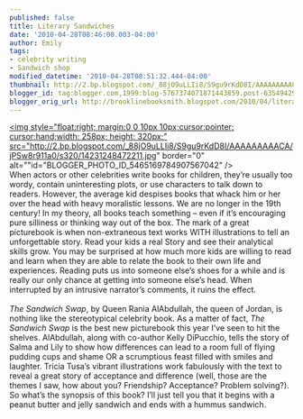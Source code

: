 ```yaml
---
published: false
title: Literary Sandwiches
date: '2010-04-28T08:46:00.003-04:00'
author: Emily
tags:
- celebrity writing
- Sandwich shop
modified_datetime: '2010-04-28T08:51:32.444-04:00'
thumbnail: http://2.bp.blogspot.com/_88jO9uLLIi8/S9gu9rKdD8I/AAAAAAAAACA/jPSw8r911a0/s72-c/14231248472211.jpg
blogger_id: tag:blogger.com,1999:blog-5767374071871443859.post-6354942998493669766
blogger_orig_url: http://brooklinebooksmith.blogspot.com/2010/04/literary-sandwiches.html
---
```


<a onblur="try {parent.deselectBloggerImageGracefully();} catch(e) {}" href="http://2.bp.blogspot.com/_88jO9uLLIi8/S9gu9rKdD8I/AAAAAAAAACA/jPSw8r911a0/s1600/14231248472211.jpg"><img style="float:right; margin:0 0 10px 10px;cursor:pointer; cursor:hand;width: 258px; height: 320px;" src="http://2.bp.blogspot.com/_88jO9uLLIi8/S9gu9rKdD8I/AAAAAAAAACA/jPSw8r911a0/s320/14231248472211.jpg" border="0" alt=""id="BLOGGER_PHOTO_ID_5465169784907567042" /></a><br />When actors or other celebrities write books for children, they’re usually too wordy, contain uninteresting plots, or use characters to talk down to readers.  However, the average kid despises books that whack him or her over the head with heavy moralistic lessons.  We are no longer in the 19th century!  In my theory, all books teach something – even if it’s encouraging pure silliness or thinking way out of the box.  The mark of a great picturebook is when non-extraneous text works WITH illustrations to tell an unforgettable story.  Read your kids a real Story and see their analytical skills grow.  You may be surprised at how much more kids are willing to read and learn when they are able to relate the book to their own life and experiences.  Reading puts us into someone else’s shoes for a while and is really our only chance at getting into someone else’s head.  When interrupted by an intrusive narrator’s comments, it ruins the effect.<br /><br /><span style="font-style:italic;">The Sandwich Swap</span>, by Queen Rania AlAbdullah, the queen of Jordan, is nothing like the stereotypical celebrity book.  As a matter of fact, <span style="font-style:italic;">The Sandwich Swap</span> is the best new picturebook this year I’ve seen to hit the shelves.  AlAbdullah, along with co-author Kelly DiPucchio, tells the story of Salma and Lily to show how differences can lead to a room full of flying pudding cups and shame OR a scrumptious feast filled with smiles and laughter.  Tricia Tusa’s vibrant illustrations work fabulously with the text to reveal a great story of acceptance and difference (well, those are the themes I saw, how about you?  Friendship?  Acceptance?  Problem solving?).  So what’s the synopsis of this book?  I’ll just tell you that it begins with a peanut butter and jelly sandwich and ends with a hummus sandwich.